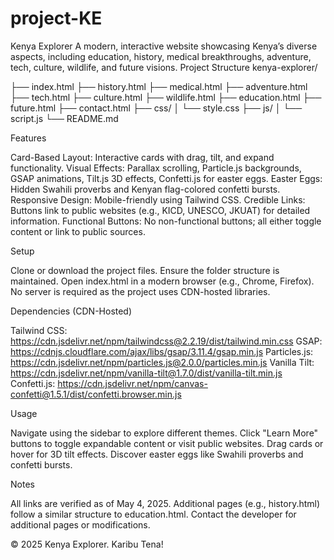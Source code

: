 # project-KE

Kenya Explorer
A modern, interactive website showcasing Kenya’s diverse aspects, including education, history, medical breakthroughs, adventure, tech, culture, wildlife, and future visions.
Project Structure
kenya-explorer/

├── index.html
├── history.html
├── medical.html
├── adventure.html
├── tech.html
├── culture.html
├── wildlife.html
├── education.html
├── future.html
├── contact.html
├── css/
│   └── style.css
├── js/
│   └── script.js
└── README.md

Features

Card-Based Layout: Interactive cards with drag, tilt, and expand functionality.
Visual Effects: Parallax scrolling, Particle.js backgrounds, GSAP animations, Tilt.js 3D effects, Confetti.js for easter eggs.
Easter Eggs: Hidden Swahili proverbs and Kenyan flag-colored confetti bursts.
Responsive Design: Mobile-friendly using Tailwind CSS.
Credible Links: Buttons link to public websites (e.g., KICD, UNESCO, JKUAT) for detailed information.
Functional Buttons: No non-functional buttons; all either toggle content or link to public sources.

Setup

Clone or download the project files.
Ensure the folder structure is maintained.
Open index.html in a modern browser (e.g., Chrome, Firefox).
No server is required as the project uses CDN-hosted libraries.

Dependencies (CDN-Hosted)

Tailwind CSS: https://cdn.jsdelivr.net/npm/tailwindcss@2.2.19/dist/tailwind.min.css
GSAP: https://cdnjs.cloudflare.com/ajax/libs/gsap/3.11.4/gsap.min.js
Particles.js: https://cdn.jsdelivr.net/npm/particles.js@2.0.0/particles.min.js
Vanilla Tilt: https://cdn.jsdelivr.net/npm/vanilla-tilt@1.7.0/dist/vanilla-tilt.min.js
Confetti.js: https://cdn.jsdelivr.net/npm/canvas-confetti@1.5.1/dist/confetti.browser.min.js

Usage

Navigate using the sidebar to explore different themes.
Click "Learn More" buttons to toggle expandable content or visit public websites.
Drag cards or hover for 3D tilt effects.
Discover easter eggs like Swahili proverbs and confetti bursts.

Notes

All links are verified as of May 4, 2025.
Additional pages (e.g., history.html) follow a similar structure to education.html.
Contact the developer for additional pages or modifications.

© 2025 Kenya Explorer. Karibu Tena!
